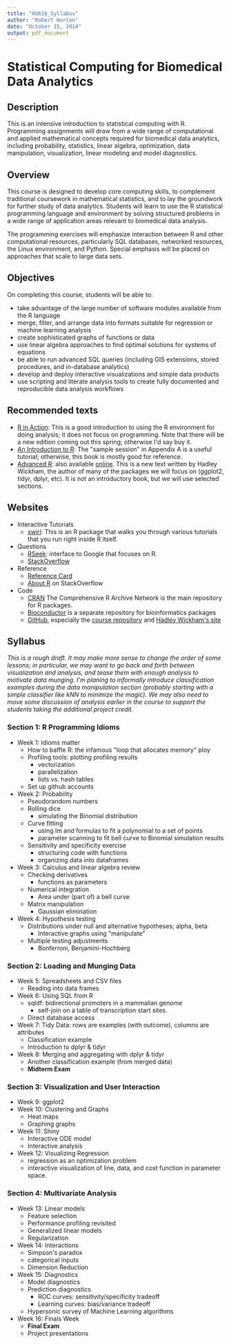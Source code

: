 ```yaml
---
title: "HS616_Syllabus"
author: "Robert Horton"
date: "October 15, 2014"
output: pdf_document
---
```


# Statistical Computing for Biomedical Data Analytics

## Description
This is an intensive introduction to statistical computing with R. Programming assignments will draw from a wide range of computational and applied mathematical concepts required for biomedical data analytics, including probability, statistics, linear algebra, optimization, data manipulation, visualization, linear modeling and model diagnostics.

## Overview
This course is designed to develop core computing skills, to complement traditional coursework in mathematical statistics, and to lay the groundwork for further study of data analytics. Students will learn to use the R statistical programming language and environment by solving structured problems in a wide range of application areas relevant to biomedical data analysis.

The programming exercises will emphasize interaction between R and other computational resources, particularly SQL databases, networked resources, the Linux environment, and Python. Special emphasis will be placed on approaches that scale to large data sets.


## Objectives
On completing this course, students will be able to:

* take advantage of the large number of software modules available from the R language
* merge, filter, and arrange data into formats suitable for regression or machine learning analysis
* create sophisticated graphs of functions or data
* use linear algebra approaches to find optimal solutions for systems of equations
* be able to run advanced SQL queries (including GIS extensions, stored procedures, and in-database analytics)
* develop and deploy interactive visualizations and simple data products
* use scripting and literate analysis tools to create fully documented and reproducible data analysis workflows

## Recommended texts
* [R in Action](http://www.amazon.com/R-Action-Robert-Kabacoff/dp/1935182390/ref=sr_1_1?s=books&ie=UTF8&qid=1414082542&sr=1-1&keywords=R+in+action): This is a good introduction to using the R environment for doing analysis; it does not focus on programming. Note that there will be a new edition coming out this spring; otherwise I'd say buy it.
* [An Introduction to R](http://cran.r-project.org/doc/manuals/R-intro.pdf): The "sample session" in Appendix A is a useful tutorial; otherwise, this book is mostly good for reference.
* [Advanced R](http://www.amazon.com/dp/1466586966/ref=cm_sw_su_dp?tag=devtools-20): also available [online](http://adv-r.had.co.nz/). This is a new text written by Hadley Wickham, the author of many of the packages we will focus on (ggplot2, tidyr, dplyr, etc). It is not an introductory book, but we will use selected sections.

## Websites
* Interactive Tutorials
    * [swirl](http://swirlstats.com/students.html): This is an R package that walks you through various tutorials that you run right inside R itself.
* Questions
    * [RSeek](http://rseek.org/): interface to Google that focuses on R.
    * [StackOverflow](http://stackoverflow.com/questions/tagged/r)
* Reference
    * [Reference Card](http://cran.r-project.org/doc/contrib/Short-refcard.pdf)
    * [About R](http://stackoverflow.com/tags/r/info) on StackOverflow
* Code
    * [CRAN](http://cran.r-project.org/) The Comprehensive R Archive Network is the main repository for R packages.
    * [Bioconductor](http://www.bioconductor.org/) is a separate repository for bioinformatics packages
    * [GitHub](https://github.com), especially the [course repository](https://github.com/rmhorton/statprog) and [Hadley Wickham's site](https://github.com/hadley)
    
## Syllabus

_This is a rough draft. It may make more sense to change the order of some lessons; in particular, we may want to go back and forth between visualization and analysis, and tease them with enough analysis to motivate data munging. I'm planing to informally introduce classification examples during the data manipulation section (probably starting with a simple classifier like kNN to minimize the magic). We may also need to move some discussion of analysis earlier in the course to support the students taking the additional project credit._

### Section 1: R Programming Idioms

* Week 1: Idioms matter
	- How to baffle R: the infamous "loop that allocates memory" ploy
	- Profiling tools: plotting profiling results
		+ vectorization
		+ parallelization
		+ lists vs. hash tables
	- Set up github accounts
* Week 2: Probability
	- Pseudorandom numbers
	- Rolling dice
		+ simulating the Binomial distribution
	- Curve fitting
		+ using lm and formulas to fit a polynomial to a set of points
		+ parameter scanning to fit bell curve to Binomial simulation results
	- Sensitivity and specificity exercise
		+ structuring code with functions
		+ organizing data into dataframes
* Week 3: Calculus and linear algebra review
	- Checking derivatives
		+ functions as parameters
	- Numerical integration
		+ Area under (part of) a bell curve
	- Matrix manipulation
		+ Gaussian elimination
* Week 4: Hypothesis testing
	- Distributions under null and alternative hypotheses; alpha, beta
		+ Interactive graphs using "manipulate"
	- Multiple testing adjustments
		+ Bonferroni, Benjamini-Hochberg

### Section 2: Loading and Munging Data

* Week 5: Spreadsheets and CSV files
	- Reading into data frames
* Week 6: Using SQL from R
	- sqldf: bidirectional promoters in a mammalian genome
		+ self-join on a table of transcription start sites.
	- Direct database access
* Week 7: Tidy Data: rows are examples (with outcome), columns are attributes
	- Classification example
	- Introduction to dplyr & tidyr
* Week 8: Merging and aggregating with dplyr & tidyr
	- Another classification example (from merged data)
	- **Midterm Exam**

### Section 3: Visualization and User Interaction

* Week 9: ggplot2
* Week 10: Clustering and Graphs
	- Heat maps
	- Graphing graphs
* Week 11: Shiny
	- Interactive ODE model
	- Interactive analysis
* Week 12: Visualizing Regression
	- regression as an optimization problem
	- interactive visualization of line, data, and cost function in parameter space.

### Section 4: Multivariate Analysis

* Week 13: Linear models
	- Feature selection
	- Performance profiling revisited
	- Generalized linear models
	- Regularization
* Week 14: Interactions
	- Simpson's paradox
	- categorical inputs
	- Dimension Reduction
* Week 15: Diagnostics
	- Model diagnostics
	- Prediction diagnostics
		+ ROC curves: sensitivity/specificity tradeoff
		+ Learning curves: bias/variance tradeoff
	- Hypersonic survey of Machine Learning algorithms
* Week 16: Finals Week
	- **Final Exam**
	- Project presentations
	